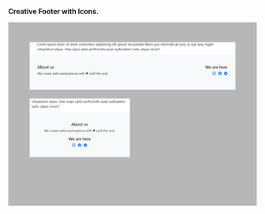 **Creative Footer with Icons.**


<img src="screenshot.png" alt="webkit-pro" style="width: 800px;">
